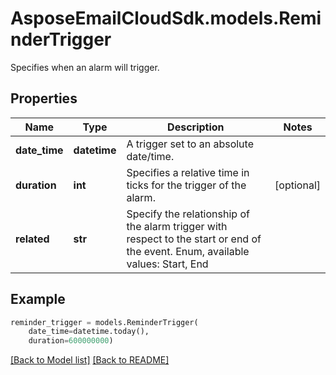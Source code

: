 # AsposeEmailCloudSdk.models.ReminderTrigger

Specifies when an alarm will trigger.

## Properties
Name | Type | Description | Notes
------------ | ------------- | ------------- | -------------
**date_time** |**datetime** |A trigger set to an absolute date/time. |
**duration** |**int** |Specifies a relative time in ticks for the trigger of the alarm.              |[optional] 
**related** |**str** |Specify the relationship of the alarm trigger with respect to the start or end of the event. Enum, available values: Start, End |



## Example
```python
reminder_trigger = models.ReminderTrigger(
    date_time=datetime.today(),
    duration=600000000)
```


[[Back to Model list]](Models.md) [[Back to README]](README.md)

